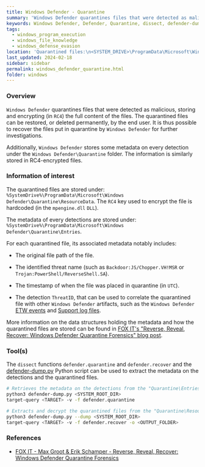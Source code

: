 ```yaml
---
title: Windows Defender - Quarantine
summary: 'Windows Defender quarantines files that were detected as malicious, storing the full content of the files. It is thus possible to recover the quarantined files for further investigation.\n\nAdditionally, Windows Defender stores some metadata on each detection under the "Windows Defender\Quarantine" folder, including the original file path of the file, the timestamp of quarantine, and the associated threat name.'
keywords: Windows Defender, Defender, Quarantine, dissect, defender-dump.py
tags:
  - windows_program_execution
  - windows_file_knowledge
  - windows_defense_evasion
location: 'Quarantined files:\n<SYSTEM_DRIVE>\ProgramData\Microsoft\Windows Defender\Quarantine\ResourceData\n\nMetadata on the detections associated with quarantined files:\n<SYSTEM_DRIVE>\ProgramData\Microsoft\Windows Defender\Quarantine\Entries'
last_updated: 2024-02-18
sidebar: sidebar
permalink: windows_defender_quarantine.html
folder: windows
---
```


### Overview

`Windows Defender` quarantines files that were detected as malicious, storing
and encrypting (in `RC4`) the full content of the files. The quarantined files
can be restored, or deleted permanently, by the end user. It is thus possible
to recover the files put in quarantine by `Windows Defender` for further
investigations.

Additionally, `Windows Defender` stores some metadata on every detection under
the `Windows Defender\Quarantine` folder. The information is similarly stored
in RC4-encrypted files.

### Information of interest

The quarantined files are stored under:
`%SystemDrive%\ProgramData\Microsoft\Windows Defender\Quarantine\ResourceData`.
The `RC4` key used to encrypt the file is hardcoded (in the `mpengine.dll`
`DLL`).

The metadata of every detections are stored under:
`%SystemDrive%\ProgramData\Microsoft\Windows Defender\Quarantine\Entries`.

For each quarantined file, its associated metadata notably includes:

  - The original file path of the file.

  - The identified threat name (such as `Backdoor:JS/Chopper.VH!MSR` or
    `Trojan:PowerShell/ReverseShell.SA`).

  - The timestamp of when the file was placed in quarantine (in `UTC`).

  - The detection `ThreatID`, that can be used to correlate the quarantined
    file with other `Windows Defender` artifacts, such as the
    `Windows Defender` [ETW events](./etw_windows_defender.md) and
    [Support log files](./defender_support_logs.md).

More information on the data structures holding the metadata and how the
quarantined files are stored can be found in
[FOX IT's "Reverse, Reveal, Recover: Windows Defender Quarantine Forensics" blog post](https://blog.fox-it.com/2023/12/14/reverse-reveal-recover-windows-defender-quarantine-forensics/).

### Tool(s)

The `dissect` functions `defender.quarantine` and `defender.recover` and the
[defender-dump.py](https://github.com/knez/defender-dump/blob/master/defender-dump.py)
Python script can be used to extract the metadata on the detections and the
quarantined files.

```bash
# Retrieves the metadata on the detections from the "Quarantine\Entries" folder.
python3 defender-dump.py <SYSTEM_ROOT_DIR>
target-query <TARGET> -v -f defender.quarantine

# Extracts and decrypt the quarantined files from the "Quarantine\ResourceData" folder.
python3 defender-dump.py --dump <SYSTEM_ROOT_DIR>
target-query <TARGET> -v -f defender.recover -o <OUTPUT_FOLDER>
```

### References

  - [FOX IT - Max Groot & Erik Schamper - Reverse, Reveal, Recover: Windows Defender Quarantine Forensics](https://blog.fox-it.com/2023/12/14/reverse-reveal-recover-windows-defender-quarantine-forensics/)
